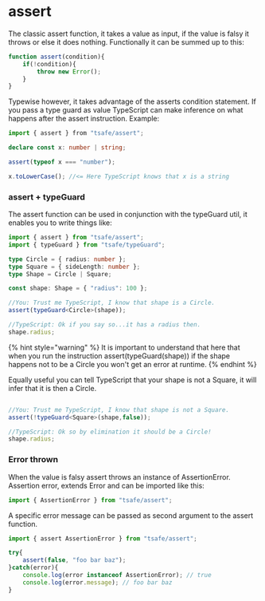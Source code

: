 # assert

The classic assert function, it takes a value as input, if the value is falsy it throws or else it does nothing. Functionally it can be summed up to this:

```typescript
function assert(condition){
    if(!condition){
        throw new Error();
    }
}
```

Typewise however, it takes advantage of the asserts condition statement. If you pass a type guard as value TypeScript can make inference on what happens after the assert instruction. Example:

```typescript
import { assert } from "tsafe/assert";

declare const x: number | string;

assert(typeof x === "number");

x.toLowerCase(); //<= Here TypeScript knows that x is a string
```

### assert + typeGuard

The assert function can be used in conjunction with the typeGuard util, it enables you to write things like:

```typescript
import { assert } from "tsafe/assert";
import { typeGuard } from "tsafe/typeGuard";

type Circle = { radius: number };
type Square = { sideLength: number };
type Shape = Circle | Square;

const shape: Shape = { "radius": 100 };

//You: Trust me TypeScript, I know that shape is a Circle.
assert(typeGuard<Circle>(shape));

//TypeScript: Ok if you say so...it has a radius then.
shape.radius;
```

{% hint style="warning" %}
It is important to understand that here that when you run the instruction assert\(typeGuard\(shape\)\) if the shape happens not to be a Circle you won't get an error at runtime.
{% endhint %}

Equally useful you can tell TypeScript that your shape is not a Square, it will infer that it is then a Circle.

```typescript

//You: Trust me TypeScript, I know that shape is not a Square.
assert(!typeGuard<Square>(shape,false));

//TypeScript: Ok so by elimination it should be a Circle!
shape.radius;
```

### Error thrown

When the value is falsy assert throws an instance of AssertionError. Assertion error, extends Error and can be imported like this:

```typescript
import { AssertionError } from "tsafe/assert";
```

A specific error message can be passed as second argument to the assert function.

```typescript
import { assert AssertionError } from "tsafe/assert"; 

try{
    assert(false, "foo bar baz");
}catch(error){
    console.log(error instanceof AssertionError); // true
    console.log(error.message); // foo bar baz
}
```

